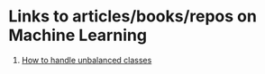 # Links to articles/books/repos on Machine Learning

1. [How to handle unbalanced classes](http://www.svds.com/learning-imbalanced-classes/)
